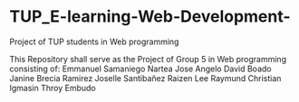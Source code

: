 # TUP_E-learning-Web-Development-
Project of TUP students in Web programming 

This Repository shall serve as the Project of Group 5 in Web programming consisting of:
Emmanuel Samaniego Nartea
Jose Angelo David Boado
Janine Brecia Ramirez
Joselle Santibañez
Raizen Lee
Raymund Christian Igmasin
Throy Embudo
